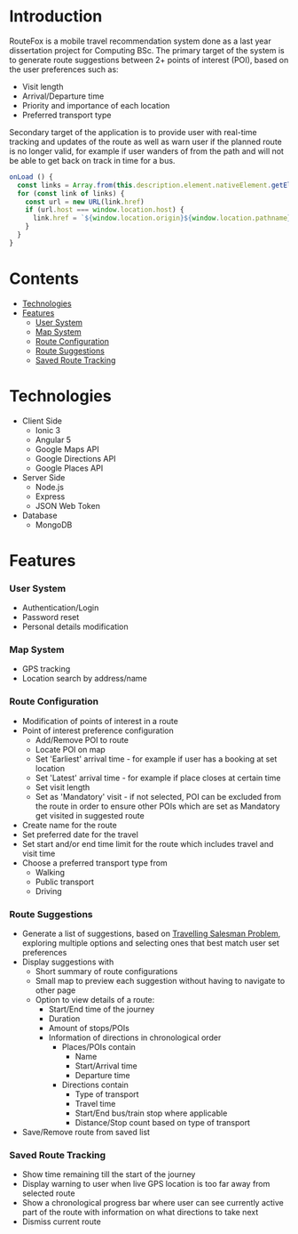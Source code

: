 # Introduction <!-- omit in toc -->
RouteFox is a mobile travel recommendation system done as a last year dissertation project for Computing BSc. The primary target of the system is to generate route suggestions between 2+ points of interest (POI), based on the user preferences such as:

 - Visit length
 - Arrival/Departure time
 - Priority and importance of each location
 - Preferred transport type

Secondary target of the application is to provide user with real-time tracking and updates of the route as well as warn user if the planned route is no longer valid, for example if user wanders of from the path and will not be able to get back on track in time for a bus.

```ts
onLoad () {
  const links = Array.from(this.description.element.nativeElement.getElementsByTagName('a'))
  for (const link of links) {
    const url = new URL(link.href)
    if (url.host === window.location.host) {
      link.href = `${window.location.origin}${window.location.pathname}${url.hash}`
    }
  }
}
```

# Contents <!-- omit in toc -->
- [Technologies](#technologies)
- [Features](#features)
    - [User System](#user-system)
    - [Map System](#map-system)
    - [Route Configuration](#route-configuration)
    - [Route Suggestions](#route-suggestions)
    - [Saved Route Tracking](#saved-route-tracking)

# Technologies

 - Client Side
	 - Ionic 3
	 - Angular 5
	 - Google Maps API
	 - Google Directions API
	 - Google Places API
 - Server Side
	 - Node.js
	 - Express
	 - JSON Web Token
 - Database
	 - MongoDB

# Features

### User System
- Authentication/Login
- Password reset
- Personal details modification

### Map System
- GPS tracking
- Location search by address/name

### Route Configuration
- Modification of points of interest in a route
- Point of interest preference configuration
  - Add/Remove POI to route
  - Locate POI on map
  - Set 'Earliest' arrival time - for example if user has a booking at set location
  - Set 'Latest' arrival time - for example if place closes at certain time
  - Set visit length
  - Set as 'Mandatory' visit - if not selected, POI can be excluded from the route in order to ensure other POIs which are set as Mandatory get visited in suggested route
- Create name for the route
- Set preferred date for the travel
- Set start and/or end time limit for the route which includes travel and visit time
- Choose a preferred transport type from
  - Walking
  - Public transport
  - Driving

### Route Suggestions

- Generate a list of suggestions, based on [Travelling Salesman Problem](https://en.wikipedia.org/wiki/Travelling_salesman_problem), exploring multiple options and selecting ones that best match user set preferences
- Display suggestions with
  - Short summary of route configurations
  - Small map to preview each suggestion without having to navigate to other page
  - Option to view details of a route:
  	- Start/End time of the journey
  	- Duration
  	- Amount of stops/POIs
  	- Information of directions in chronological order
  		- Places/POIs contain
  			- Name
  			- Start/Arrival time
  			- Departure time
  		- Directions contain
  			- Type of transport
  			- Travel time
  			- Start/End bus/train stop where applicable
  			- Distance/Stop count based on type of transport
- Save/Remove route from saved list

### Saved Route Tracking

- Show time remaining till the start of the journey
- Display warning to user when live GPS location is too far away from selected route
- Show a chronological progress bar where user can see currently active part of the route with information on what directions to take next
- Dismiss current route
